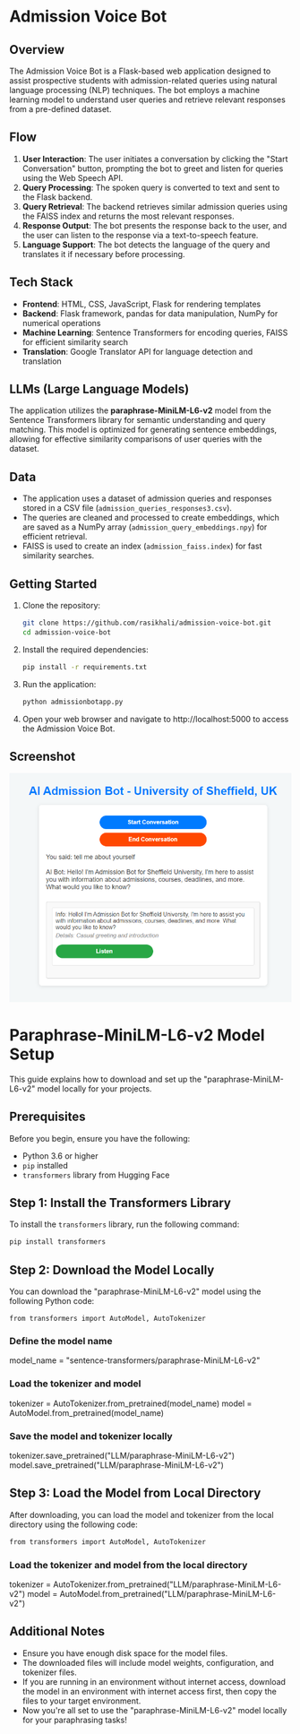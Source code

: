 # Admission Voice Bot

## Overview
The Admission Voice Bot is a Flask-based web application designed to assist prospective students with admission-related queries using natural language processing (NLP) techniques. The bot employs a machine learning model to understand user queries and retrieve relevant responses from a pre-defined dataset.

## Flow
1. **User Interaction**: The user initiates a conversation by clicking the "Start Conversation" button, prompting the bot to greet and listen for queries using the Web Speech API.
2. **Query Processing**: The spoken query is converted to text and sent to the Flask backend.
3. **Query Retrieval**: The backend retrieves similar admission queries using the FAISS index and returns the most relevant responses.
4. **Response Output**: The bot presents the response back to the user, and the user can listen to the response via a text-to-speech feature.
5. **Language Support**: The bot detects the language of the query and translates it if necessary before processing.

## Tech Stack
- **Frontend**: HTML, CSS, JavaScript, Flask for rendering templates
- **Backend**: Flask framework, pandas for data manipulation, NumPy for numerical operations
- **Machine Learning**: Sentence Transformers for encoding queries, FAISS for efficient similarity search
- **Translation**: Google Translator API for language detection and translation

## LLMs (Large Language Models)
The application utilizes the **paraphrase-MiniLM-L6-v2** model from the Sentence Transformers library for semantic understanding and query matching. This model is optimized for generating sentence embeddings, allowing for effective similarity comparisons of user queries with the dataset.

## Data
- The application uses a dataset of admission queries and responses stored in a CSV file (`admission_queries_responses3.csv`).
- The queries are cleaned and processed to create embeddings, which are saved as a NumPy array (`admission_query_embeddings.npy`) for efficient retrieval.
- FAISS is used to create an index (`admission_faiss.index`) for fast similarity searches.

## Getting Started
1. Clone the repository:
   ```bash
   git clone https://github.com/rasikhali/admission-voice-bot.git
   cd admission-voice-bot
   ```
2. Install the required dependencies:
   ```bash
   pip install -r requirements.txt
   ```
3. Run the application:
   ```bash
   python admissionbotapp.py
   ```
4. Open your web browser and navigate to http://localhost:5000 to access the Admission Voice Bot.

## Screenshot
![Admission Bot Screenshot](Screen1.png)



# Paraphrase-MiniLM-L6-v2 Model Setup

This guide explains how to download and set up the "paraphrase-MiniLM-L6-v2" model locally for your projects.

## Prerequisites

Before you begin, ensure you have the following:

- Python 3.6 or higher
- `pip` installed
- `transformers` library from Hugging Face

## Step 1: Install the Transformers Library

To install the `transformers` library, run the following command:

```bash
pip install transformers
```

## Step 2: Download the Model Locally
You can download the "paraphrase-MiniLM-L6-v2" model using the following Python code:

```base
from transformers import AutoModel, AutoTokenizer
```

### Define the model name
model_name = "sentence-transformers/paraphrase-MiniLM-L6-v2"

### Load the tokenizer and model
tokenizer = AutoTokenizer.from_pretrained(model_name)
model = AutoModel.from_pretrained(model_name)

### Save the model and tokenizer locally
tokenizer.save_pretrained("LLM/paraphrase-MiniLM-L6-v2")
model.save_pretrained("LLM/paraphrase-MiniLM-L6-v2")

## Step 3: Load the Model from Local Directory
After downloading, you can load the model and tokenizer from the local directory using the following code:

```bash
from transformers import AutoModel, AutoTokenizer
```

### Load the tokenizer and model from the local directory
tokenizer = AutoTokenizer.from_pretrained("LLM/paraphrase-MiniLM-L6-v2")
model = AutoModel.from_pretrained("LLM/paraphrase-MiniLM-L6-v2")

## Additional Notes
- Ensure you have enough disk space for the model files.
- The downloaded files will include model weights, configuration, and tokenizer files.
- If you are running in an environment without internet access, download the model in an environment with internet access first, then copy the files to your target environment.
- Now you're all set to use the "paraphrase-MiniLM-L6-v2" model locally for your paraphrasing tasks!
